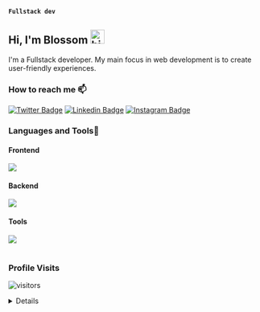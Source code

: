 **`Fullstack dev`**
## Hi, I'm Blossom <img src="https://raw.githubusercontent.com/MartinHeinz/MartinHeinz/master/wave.gif" width="28" alt="hi">

I'm a Fullstack developer. My main focus in web development is to create user-friendly experiences.


### How to reach me 📫
[![Twitter Badge](https://img.shields.io/badge/Twitter-1DA1F2?style=for-the-badge&logo=twitter&logoColor=white)](https://twitter.com/Blossom_obasi) [![Linkedin Badge](https://img.shields.io/badge/LinkedIn-0077B5?style=for-the-badge&logo=linkedin&logoColor=white)](https://www.linkedin.com/in/obasi-blossom-07063a25a/) [![Instagram Badge](https://img.shields.io/badge/Instagram-E4405F?style=for-the-badge&logo=instagram&logoColor=white)](https://www.instagram.com/iambl0ss0m/) 


### Languages and Tools🧰

#### Frontend
<img src="https://skillicons.dev/icons?i=html,css,javascript,tailwind,react,redux,typescript,nextjs" />

#### Backend
<img src="https://skillicons.dev/icons?i=nodejs,express,mongodb,nestjs,redis" />

#### Tools
<img src="https://skillicons.dev/icons?i=vscode,github,git,postman" />

#

### Profile Visits 
![visitors](https://komarev.com/ghpvc/?username=Dev-kami)


<details>
  
### 📊 Stats

![Forrest's GitHub stats](https://github-readme-stats.vercel.app/api?username=blossomobasi&show_icons=true&theme=gruvbox)

</details>
